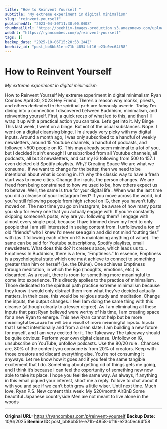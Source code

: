 ```yaml
---
title: "How to Reinvent Yourself "
subtitle: "My extreme experiment in digital minimalism"
slug: "reinvent-yourself"
publishedAt: "2023-04-30T11:30:00.000Z"
thumbnailUrl: "https://beehiiv-images-production.s3.amazonaws.com/uploads/asset/file/cb00579a-95bc-46ad-9e70-aef659bf1b3b/robin-worrall-FPt10LXK0cg-unsplash.jpg?t=1682847502"
webUrl: "https://ryancombes.com/p/reinvent-yourself"
tags: []
backup_date: "2025-10-06T15:20:53.284Z"
beehiiv_id: "post_bb8bb51e-e71b-4858-bf16-e23c0ec64f58"
---
```


# How to Reinvent Yourself 

*My extreme experiment in digital minimalism*



How to Reinvent Yourself My extreme experiment in digital minimalism Ryan Combes April 30, 2023 Hey Friend, There’s a reason why monks, priests, and others dedicated to the spiritual path are famously ascetic. Today I’m diving into a connection I discovered between Buddhism, minimalism, and reinventing yourself. First, a quick recap of what led to this, and then I ll wrap it up with a practical action you can take. Let’s get into it. My Binge This last week, I went on a binge. But not of the usual substances. Nope. I went on a digital cleansing binge. I’m already very picky with my digital inputs. Around a month ago, I was only subscribed to a handful of weekly newsletters, around 15 Youtube channels, a handful of podcasts, and followed ~500 people on IG. This may already seem minimal to a lot of you, but I decided it ain’t enough! I unsubscribed from all Youtube channels, all podcasts, all but 3 newsletters, and cut my IG following from 500 to 157. I even deleted old Spotify playlists. Why? Creating Space We are what we consume . If we want to change for the better, then we need to be intentional about what is coming in. It’s why the classic way to have a fresh start was to move cities. Change the inputs, the person changes. We are freed from being constrained to how we used to be, how others expect us to behave. Well, the same is true for your digital life . When was the last time you did a cleanse of your Instagram feed? If you move across the world, but you’re still following people from high school on IG, then you haven’t fully moved on. The next time you go on Instagram, be aware of how many posts you skip for every one that you actually engage with. If you’re constantly skipping someone’s posts, why are you following them? I engage with almost every single post, because I have trimmed down my feed to only people that I am still interested in seeing content from. I unfollowed a ton of old “friends” who I knew I’d never see again and did not mind “cutting ties” with (as if following each other on IG is maintaining anything of value). The same can be said for Youtube subscriptions, Spotify playlists, email newsletters. What does this do? It creates space, which leads us to… Emptiness In Buddhism, there is a term, “Emptiness.” In essence, Emptiness is a psychological state which one must achieve to connect to something greater than him or herself (i.e. the Divine). One achieves Emptiness through meditation, in which the Ego (thoughts, emotions, etc.) is discarded. As a result, there is room for something more meaningful to come into experience. This directly applies to the practice of minimalism . Those dedicated to the spiritual path practice extreme minimalism because they know it would only distract them from what they’ve decided actually matters. In their case, this would be religious study and meditation. Change the inputs, the output changes. I feel I am doing the same thing with this cleanse (although clearly to a lesser degree). As I am eliminating all these inputs that past Ryan believed were worthy of his time, I am creating space for a new Ryan to emerge. This new Ryan cannot help but be more meaningful because he will be a result of more meaningful inputs. Inputs that I select intentionally and from a clean slate. I am building a new future for myself, and I am very excited for it. The Takeaway The takeaway should be quite obvious: Perform your own digital cleanse. Unfollow on IG, unsubscribe on YouTube, unfollow podcasts. Use the 80/20 rule . Chances are, 80% of the content you consume is from 20% of creators. Keep with those creators and discard everything else. You’re not consuming it anyways. Let me know how it goes and if you feel the same tangible excitement that I do. Something about getting rid of things gets me going, and I think it’s because I can feel the opportunity of something new now able to take its place. I hope you feel the same way. As always, if anything in this email piqued your interest, shoot me a reply. I’d love to chat about it with you and see if we can’t both grow a little wiser. Until next time. Much love, Ryan P.S. New content this week: My $20/month AirBnB Some beautiful Japanese countryside Men are not meant to live alone in the woods

---

**Original URL:** https://ryancombes.com/p/reinvent-yourself
**Backup Date:** 10/6/2025
**Beehiiv ID:** post_bb8bb51e-e71b-4858-bf16-e23c0ec64f58
